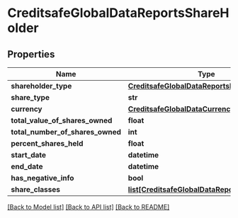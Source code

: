 # CreditsafeGlobalDataReportsShareHolder

## Properties
Name | Type | Description | Notes
------------ | ------------- | ------------- | -------------
**shareholder_type** | [**CreditsafeGlobalDataReportsEntityType**](CreditsafeGlobalDataReportsEntityType.md) |  | [optional] 
**share_type** | **str** |  | [optional] 
**currency** | [**CreditsafeGlobalDataCurrency**](CreditsafeGlobalDataCurrency.md) |  | [optional] 
**total_value_of_shares_owned** | **float** |  | [optional] 
**total_number_of_shares_owned** | **int** |  | [optional] 
**percent_shares_held** | **float** |  | [optional] 
**start_date** | **datetime** |  | [optional] 
**end_date** | **datetime** |  | [optional] 
**has_negative_info** | **bool** |  | [optional] 
**share_classes** | [**list[CreditsafeGlobalDataReportsShareClass]**](CreditsafeGlobalDataReportsShareClass.md) |  | [optional] 

[[Back to Model list]](../README.md#documentation-for-models) [[Back to API list]](../README.md#documentation-for-api-endpoints) [[Back to README]](../README.md)

